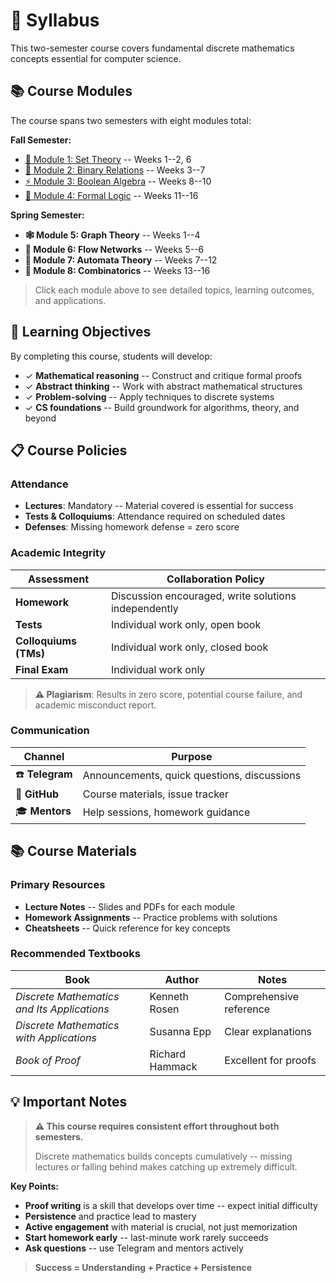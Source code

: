 # 📖 Syllabus

This two-semester course covers fundamental discrete mathematics concepts essential for computer science.

## 📚 Course Modules

The course spans two semesters with eight modules total:

**Fall Semester:**

- [📐 Module 1: Set Theory](./module1.md) -- Weeks 1--2, 6
- [🔗 Module 2: Binary Relations](./module2.md) -- Weeks 3--7
- [⚡ Module 3: Boolean Algebra](./module3.md) -- Weeks 8--10
- [🧠 Module 4: Formal Logic](./module4.md) -- Weeks 11--16

**Spring Semester:**

- **🕸️ Module 5: Graph Theory** -- Weeks 1--4
- **🌊 Module 6: Flow Networks** -- Weeks 5--6
- **🤖 Module 7: Automata Theory** -- Weeks 7--12
- **🎲 Module 8: Combinatorics** -- Weeks 13--16

> Click each module above to see detailed topics, learning outcomes, and applications.

## 🎯 Learning Objectives

By completing this course, students will develop:

- ✓ **Mathematical reasoning** -- Construct and critique formal proofs
- ✓ **Abstract thinking** -- Work with abstract mathematical structures
- ✓ **Problem-solving** -- Apply techniques to discrete systems
- ✓ **CS foundations** -- Build groundwork for algorithms, theory, and beyond

## 📋 Course Policies

### Attendance

- **Lectures**: Mandatory -- Material covered is essential for success
- **Tests & Colloquiums**: Attendance required on scheduled dates
- **Defenses**: Missing homework defense = zero score

### Academic Integrity

| Assessment | Collaboration Policy |
|------------|---------------------|
| **Homework** | Discussion encouraged, write solutions independently |
| **Tests** | Individual work only, open book |
| **Colloquiums (TMs)** | Individual work only, closed book |
| **Final Exam** | Individual work only |

> **⚠️ Plagiarism**: Results in zero score, potential course failure, and academic misconduct report.

### Communication

| Channel | Purpose |
|---------|---------|
| ☎️ **Telegram** | Announcements, quick questions, discussions |
| 🐙 **GitHub** | Course materials, issue tracker |
| 🎓 **Mentors** | Help sessions, homework guidance |

## 📚 Course Materials

### Primary Resources

- **Lecture Notes** -- Slides and PDFs for each module
- **Homework Assignments** -- Practice problems with solutions
- **Cheatsheets** -- Quick reference for key concepts

### Recommended Textbooks

| Book | Author | Notes |
|------|--------|-------|
| *Discrete Mathematics and Its Applications* | Kenneth Rosen | Comprehensive reference |
| *Discrete Mathematics with Applications* | Susanna Epp | Clear explanations |
| *Book of Proof* | Richard Hammack | Excellent for proofs |

## 💡 Important Notes

> **⚠️ This course requires consistent effort throughout both semesters.**
>
> Discrete mathematics builds concepts cumulatively -- missing lectures or falling behind makes catching up extremely difficult.

**Key Points:**

- **Proof writing** is a skill that develops over time -- expect initial difficulty
- **Persistence** and practice lead to mastery
- **Active engagement** with material is crucial, not just memorization
- **Start homework early** -- last-minute work rarely succeeds
- **Ask questions** -- use Telegram and mentors actively

> **Success = Understanding + Practice + Persistence**
